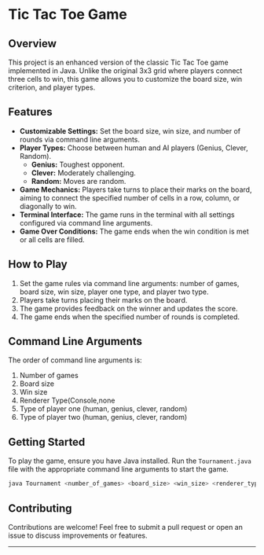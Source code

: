 
# Tic Tac Toe Game
## Overview

This project is an enhanced version of the classic Tic Tac Toe game implemented in Java. Unlike the original 3x3 grid where players connect three cells to win, this game allows you to customize the board size, win criterion, and player types.

## Features

- **Customizable Settings:** Set the board size, win size, and number of rounds via command line arguments.
- **Player Types:** Choose between human and AI players (Genius, Clever, Random).
  - **Genius:** Toughest opponent.
  - **Clever:** Moderately challenging.
  - **Random:** Moves are random.
- **Game Mechanics:** Players take turns to place their marks on the board, aiming to connect the specified number of cells in a row, column, or diagonally to win.
- **Terminal Interface:** The game runs in the terminal with all settings configured via command line arguments.
- **Game Over Conditions:** The game ends when the win condition is met or all cells are filled.

## How to Play

1. Set the game rules via command line arguments: number of games, board size, win size, player one type, and player two type.
2. Players take turns placing their marks on the board.
3. The game provides feedback on the winner and updates the score.
4. The game ends when the specified number of rounds is completed.

## Command Line Arguments

The order of command line arguments is:
1. Number of games
2. Board size
3. Win size
4. Renderer Type(Console,none
5. Type of player one (human, genius, clever, random)
6. Type of player two (human, genius, clever, random)
   
## Getting Started

To play the game, ensure you have Java installed. Run the `Tournament.java` file with the appropriate command line arguments to start the game.

```bash
java Tournament <number_of_games> <board_size> <win_size> <renderer_type> <player_one_type> <player_two_type>
```

## Contributing

Contributions are welcome! Feel free to submit a pull request or open an issue to discuss improvements or features.

---
